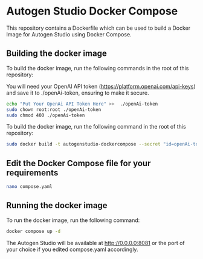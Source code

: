 # Autogen Studio Docker Compose

This repository contains a Dockerfile which can be used to build a Docker Image for Autogen Studio using Docker Compose.

## Building the docker image

To build the docker image, run the following commands in the root of this repository:

You will need your OpenAI API token (https://platform.openai.com/api-keys) and save it to ./openAi-token, ensuring to  make it secure.

```bash
echo "Put Your OpenAi API Token Here" >>  ./openAi-token
sudo chown root:root ./openAi-token
sudo chmod 400 ./openAi-token
```

To build the docker image, run the following command in the root of this repository:

```bash
sudo docker build -t autogenstudio-dockercompose --secret "id=openAi-token,src=./openAi-token" .
```
## Edit the Docker Compose file for your requirements

```bash
nano compose.yaml
```

## Running the docker image

To run the docker image, run the following command:

```bash
docker compose up -d
```

The Autogen Studio will be available at http://0.0.0.0:8081 or the port of your choice if you edited compose.yaml accordingly.
